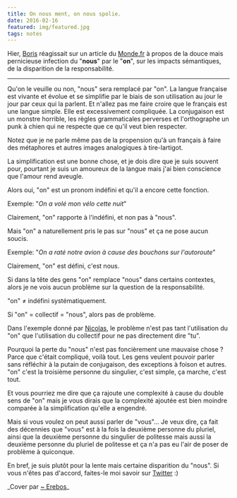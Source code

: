 ```yaml
---
title: On nous ment, on nous spolie.
date: 2016-02-16
featured: img/featured.jpg
tags: notes
---
```


Hier, [Boris](http://twitter.com/borisschapira) réagissait sur un article du [Monde.fr](http://correcteurs.blog.lemonde.fr/2016/01/30/le-pronom-nous-est-il-entre-en-zone-omineuse/) à propos de la douce mais pernicieuse infection du "**nous**" par le "**on**", sur les impacts sémantiques, de la disparition de la responsabilité.

---

Qu'on le veuille ou non, "nous" sera remplacé par "on". La langue française est vivante et évolue et se simplifie par le biais de son utilisation au jour le jour par ceux qui la parlent. Et n'allez pas me faire croire que le français est une langue simple. Elle est excessivement compliquée. La conjugaison est un monstre horrible, les règles grammaticales perverses et l'orthographe un punk à chien qui ne respecte que ce qu'il veut bien respecter.

Notez que je ne parle même pas de la propension qu'à un français à faire des métaphores et autres images analogiques à tire-lartigot.

La simplification est une bonne chose, et je dois dire que je suis souvent pour, pourtant je suis un amoureux de la langue mais j'ai bien conscience que l'amour rend aveugle.

Alors oui, "on" est un pronom indéfini et qu'il a encore cette fonction.

Exemple: "_On a volé mon vélo cette nuit_"

Clairement, "on" rapporte à l'indéfini, et non pas à "nous".

Mais "on" a naturellement pris le pas sur "nous" et ça ne pose aucun soucis.

Exemple: "_On a raté notre avion à cause des bouchons sur l'autoroute_"

Clairement, "on" est défini, c'est nous.

Si dans la tête des gens "on" remplace "nous" dans certains contextes, alors je ne vois aucun problème sur la question de la responsabilité.

"on" ≠ indéfini systématiquement.

Si "on" = collectif = "nous", alors pas de problème.

Dans l'exemple donné par [Nicolas](http://www.nicolas-hoffmann.net/source/1560-J-ai-decide-d-arreter-de-sauver-le-monde.html), le problème n'est pas tant l'utilisation du "on" que l'utilisation du collectif pour ne pas directement dire "tu".

Pourquoi la perte du "nous" n'est pas foncièrement une mauvaise chose ? Parce que c'était compliqué, voilà tout. Les gens veulent pouvoir parler sans réfléchir à la putain de conjugaison, des exceptions à foison et autres. "on" c'est la troisième personne du singulier, c'est simple, ça marche, c'est tout.

Et vous pourriez me dire que ça rajoute une complexité à cause du double sens de "on" mais je vous dirais que la complexité ajoutée est bien moindre comparée à la simplification qu'elle a engendré.

Mais si vous voulez on peut aussi parler de "vous"… Je veux dire, ça fait des décennies que "vous" est à la fois la deuxième personne du pluriel, ainsi que la deuxième personne du singulier de politesse mais aussi la deuxième personne du pluriel de politesse et ça n'a pas eu l'air de poser de problème à quiconque.

En bref, je suis plutôt pour la lente mais certaine disparition du "nous". Si vous n'êtes pas d'accord, faites-le moi savoir sur [Twitter](http://twitter.com/GoOz) :)

_Cover par [~ Erebos](https://www.flickr.com/photos/erebos_/6169168565/)\_
